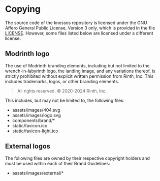 # Copying

The source code of the knossos repository is licensed under the GNU Affero General Public License, Version 3 only, which is provided in the file [LICENSE](./LICENSE). However, some files listed below are licensed under a different license.

## Modrinth logo

The use of Modrinth branding elements, including but not limited to the wrench-in-labyrinth logo, the landing image, and any variations thereof, is strictly prohibited without explicit written permission from Rinth, Inc. This includes trademarks, logos, or other branding elements.

> All rights reserved. © 2020-2024 Rinth, Inc.

This includes, but may not be limited to, the following files:

- assets/images/404.svg
- assets/images/logo.svg
- components/brand/\*
- static/favicon.ico
- static/favicon-light.ico

## External logos

The following files are owned by their respective copyright holders and must be used within each of their Brand Guidelines:

- assets/images/external/\*
